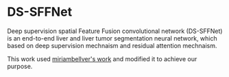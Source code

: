 # DS-SFFNet
Deep supervision spatial Feature Fusion convolutional network (DS-SFFNet) is an end-to-end liver and liver tumor segmentation neural network, which based on deep supervision mechnaism and residual attention mechnaism. 

This work used [miriambellver's work](https://github.com/imatge-upc/liverseg-2017-nipsws) and modified it to achieve our purpose.


